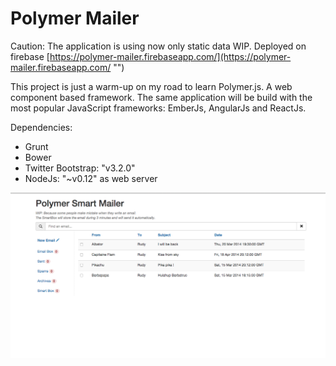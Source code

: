 Polymer Mailer
==============

Caution: The application is using now only static data WIP.
  Deployed on firebase [https://polymer-mailer.firebaseapp.com/](https://polymer-mailer.firebaseapp.com/ "")

This project is just a warm-up on my road to learn Polymer.js. A web component based framework.
The same application will be build with the most popular JavaScript frameworks: EmberJs, AngularJs and ReactJs.

Dependencies:
-   Grunt
-   Bower
-   Twitter Bootstrap: "v3.2.0"
-   NodeJs: "~v0.12" as web server

![alt tag](https://github.com/utnas/polymer-mailer/blob/master/xdoc/snapshot.png)
